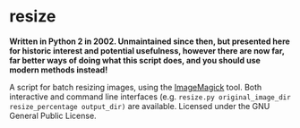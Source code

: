 # resize

**Written in Python 2 in 2002. Unmaintained since then, but presented here for historic interest and potential usefulness, however there are now far, far better ways of doing what this script does, and you should use modern methods instead!**

A script for batch resizing images, using the [ImageMagick](https://imagemagick.org/) tool. Both interactive and command line interfaces (e.g. ```resize.py original_image_dir resize_percentage output_dir)``` are available. Licensed under the GNU General Public License.